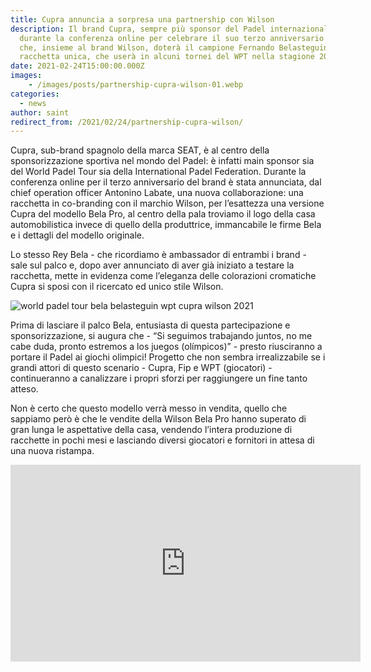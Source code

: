 ```yaml
---
title: Cupra annuncia a sorpresa una partnership con Wilson
description: Il brand Cupra, sempre più sponsor del Padel internazionale,
  durante la conferenza online per celebrare il suo terzo anniversario annuncia
  che, insieme al brand Wilson, doterà il campione Fernando Belasteguin di una
  racchetta unica, che userà in alcuni tornei del WPT nella stagione 2021
date: 2021-02-24T15:00:00.000Z
images:
    - /images/posts/partnership-cupra-wilson-01.webp
categories:
  - news
author: saint
redirect_from: /2021/02/24/partnership-cupra-wilson/
---
```

Cupra, sub-brand spagnolo della marca SEAT, è al centro della sponsorizzazione sportiva nel mondo del Padel: è infatti main sponsor sia del World Padel Tour sia della International Padel Federation.
Durante la conferenza online per il terzo anniversario del brand è stata annunciata, dal chief operation officer Antonino Labate, una nuova collaborazione: una racchetta in co-branding con il marchio Wilson, per l’esattezza una versione Cupra del modello Bela Pro, al centro della pala troviamo il logo della casa automobilistica invece di quello della produttrice, immancabile le firme Bela e i dettagli del modello originale.

Lo stesso Rey Bela - che ricordiamo è ambassador di entrambi i brand - sale sul palco e, dopo aver annunciato di aver già iniziato a testare la racchetta, mette in evidenza come l’eleganza delle colorazioni cromatiche Cupra si sposi con il ricercato ed unico stile Wilson.

![world padel tour bela belasteguin wpt cupra wilson 2021](/images/posts/partnership-cupra-wilson-02.webp)

Prima di lasciare il palco Bela, entusiasta di questa partecipazione e sponsorizzazione, si augura che - “Si seguimos trabajando juntos, no me cabe duda, pronto estremos a los juegos (olímpicos)” - presto riusciranno a portare il Padel ai giochi olimpici! 
Progetto che non sembra irrealizzabile se i grandi attori di questo scenario - Cupra, Fip e WPT (giocatori) - continueranno a canalizzare i propri sforzi per raggiungere un fine tanto atteso.

Non è certo che questo modello verrà messo in vendita, quello che sappiamo però è che le vendite della Wilson Bela Pro hanno superato di gran lunga le aspettative della casa, vendendo l’intera produzione di racchette in pochi mesi e lasciando diversi giocatori e fornitori in attesa di una nuova ristampa.

<p>
<iframe width="560" height="315" src="https://www.youtube.com/embed/tTW_VB3YzIQ" frameborder="0" allow="accelerometer; autoplay; clipboard-write; encrypted-media; gyroscope; picture-in-picture" allowfullscreen></iframe>
</p>